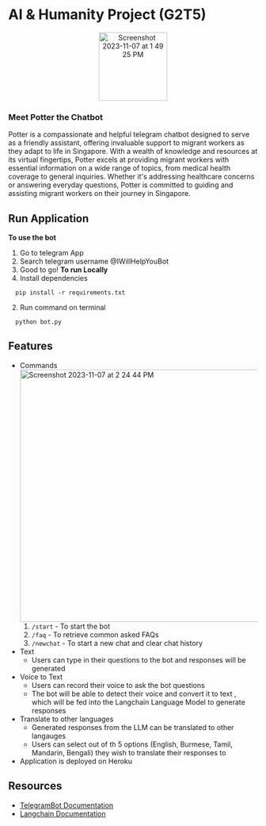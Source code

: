 
# AI & Humanity Project (G2T5)
<p align="center">
<img width="138" alt="Screenshot 2023-11-07 at 1 49 25 PM" src="https://github.com/dracolim/AIProject/assets/85498185/d156137d-d222-4a32-8b27-c410eb181c67">
</p>

### Meet Potter the Chatbot
Potter is a compassionate and helpful telegram chatbot designed to serve as a friendly assistant, offering invaluable support to migrant workers as they adapt to life in Singapore. With a wealth of knowledge and resources at its virtual fingertips, Potter excels at providing migrant workers with essential information on a wide range of topics, from medical health coverage to general inquiries. Whether it's addressing healthcare concerns or answering everyday questions, Potter is committed to guiding and assisting migrant workers on their journey in Singapore.

## Run Application
**To use the bot**
1. Go to telegram App
2. Search telegram username @IWillHelpYouBot
3. Good to go!
**To run Locally**
1. Install dependencies
```
  pip install -r requirements.txt
```
2. Run command on terminal
```
  python bot.py
```

## Features
- Commands </br>
<img width="509" alt="Screenshot 2023-11-07 at 2 24 44 PM" src="https://github.com/dracolim/AIProject/assets/85498185/3a36bd4e-96ec-467b-b6ca-2d3b861798ea"> </br>
  1. ```/start``` - To start the bot
  2. ```/faq``` - To retrieve common asked FAQs
  3. ```/newchat``` - To start a new chat and clear chat history
- Text
    - Users can type in their questions to the bot and responses will be generated
- Voice to Text
    - Users can record their voice to ask the bot questions
    - The bot will be able to detect their voice and convert it to text , which will be fed into the Langchain Language Model to generate  responses
- Translate to other languages
   - Generated responses from the LLM can be translated to other langauges
   - Users can select out of th 5 options (English, Burmese, Tamil, Mandarin, Bengali) they wish to translate their responses to
- Application is deployed on Heroku

## Resources

- [TelegramBot Documentation](https://pypi.org/project/pyTelegramBotAPI/)
- [Langchain Documentation](https://python.langchain.com/docs/get_started/introduction)

